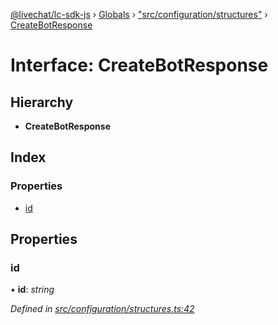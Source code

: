 [@livechat/lc-sdk-js](../README.md) › [Globals](../globals.md) › ["src/configuration/structures"](../modules/_src_configuration_structures_.md) › [CreateBotResponse](_src_configuration_structures_.createbotresponse.md)

# Interface: CreateBotResponse

## Hierarchy

* **CreateBotResponse**

## Index

### Properties

* [id](_src_configuration_structures_.createbotresponse.md#id)

## Properties

###  id

• **id**: *string*

*Defined in [src/configuration/structures.ts:42](https://github.com/livechat/lc-sdk-js/blob/228cb10/src/configuration/structures.ts#L42)*
